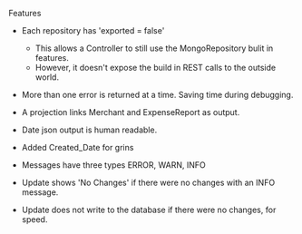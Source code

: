 


Features 
* Each repository has 'exported = false'
  * This allows a Controller to still use the MongoRepository bulit in features.
  * However, it doesn't expose the build in REST calls to the outside world.
* More than one error is returned at a time.  Saving time during debugging. 
* A projection links Merchant and ExpenseReport as output.

* Date json output is human readable.
* Added Created_Date for grins

* Messages have three types ERROR, WARN, INFO

* Update shows 'No Changes' if there were no changes with an INFO message.
* Update does not write to the database if there were no changes, for speed.

